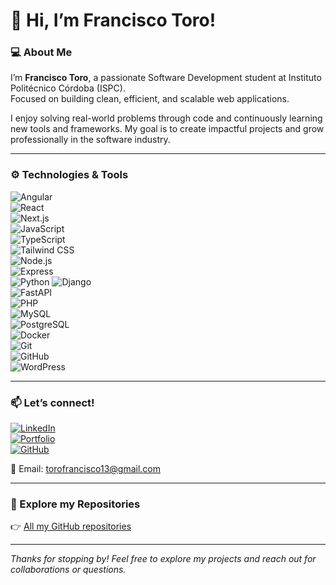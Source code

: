 # 👋 Hi, I’m Francisco Toro!

### 💻 About Me

I’m **Francisco Toro**, a passionate Software Development student at Instituto Politécnico Córdoba (ISPC).  
Focused on building clean, efficient, and scalable web applications.

I enjoy solving real-world problems through code and continuously learning new tools and frameworks. My goal is to create impactful projects and grow professionally in the software industry.

---

### ⚙️ Technologies & Tools
![Angular](https://img.shields.io/badge/Angular-DD0031?style=for-the-badge&logo=angular&logoColor=white)  
![React](https://img.shields.io/badge/React-18.2.0-blue?style=for-the-badge&logo=react)  
![Next.js](https://img.shields.io/badge/Next.js-15.3.4-black?style=for-the-badge&logo=next.js)  
![JavaScript](https://img.shields.io/badge/JavaScript-ES6-yellow?style=for-the-badge&logo=javascript)  
![TypeScript](https://img.shields.io/badge/TypeScript-5.1-blue?style=for-the-badge&logo=typescript)  
![Tailwind CSS](https://img.shields.io/badge/Tailwind_CSS-v3.3.3-skyblue?style=for-the-badge&logo=tailwind-css)  
![Node.js](https://img.shields.io/badge/Node.js-v20-green?style=for-the-badge&logo=node.js)  
![Express](https://img.shields.io/badge/Express.js-4.18.2-black?style=for-the-badge)  
![Python](https://img.shields.io/badge/Python-3.11-blue?style=for-the-badge&logo=python)
![Django](https://img.shields.io/badge/Django-092E20?style=for-the-badge&logo=django&logoColor=green)  
![FastAPI](https://img.shields.io/badge/FastAPI-v0.95-green?style=for-the-badge)  
![PHP](https://img.shields.io/badge/PHP-8.2-purple?style=for-the-badge&logo=php)  
![MySQL](https://img.shields.io/badge/MySQL-8.0-blue?style=for-the-badge&logo=mysql)  
![PostgreSQL](https://img.shields.io/badge/PostgreSQL-15-blue?style=for-the-badge&logo=postgresql)  
![Docker](https://img.shields.io/badge/Docker-24.0-blue?style=for-the-badge&logo=docker)  
![Git](https://img.shields.io/badge/Git-F05032?style=for-the-badge&logo=git&logoColor=white)  
![GitHub](https://img.shields.io/badge/GitHub-000?style=for-the-badge&logo=github&logoColor=white)  
![WordPress](https://img.shields.io/badge/WordPress-Blue?style=for-the-badge&logo=wordpress)

---

### 📫 Let’s connect!

[![LinkedIn](https://img.shields.io/badge/LinkedIn-0A66C2?style=for-the-badge&logo=linkedin&logoColor=white)](https://www.linkedin.com/in/francisco-toro-goitea-475b71277/)  
[![Portfolio](https://img.shields.io/badge/Portfolio-000?style=for-the-badge&logo=google-chrome&logoColor=white)](https://portafolio-francisco-toro.vercel.app/)  
[![GitHub](https://img.shields.io/badge/GitHub-000?style=for-the-badge&logo=github&logoColor=white)](https://github.com/frantoro10)  

📧 Email: [torofrancisco13@gmail.com](mailto:torofrancisco13@gmail.com)


---

### 📂 Explore my Repositories

👉 [All my GitHub repositories](https://github.com/frantoro10?tab=repositories)

---

*Thanks for stopping by! Feel free to explore my projects and reach out for collaborations or questions.*

